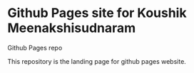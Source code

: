 # Github Pages site for Koushik Meenakshisudnaram
Github Pages repo

This repository is the landing page for github pages website.

